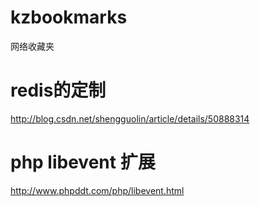 # kzbookmarks
网络收藏夹
# redis的定制
http://blog.csdn.net/shengguolin/article/details/50888314

# php libevent 扩展
http://www.phpddt.com/php/libevent.html
